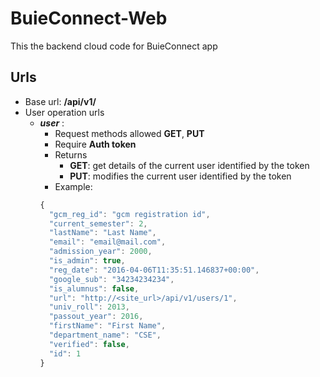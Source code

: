 # BuieConnect-Web
This the backend cloud code for BuieConnect app


## Urls
- Base url: **__/api/v1/__**
- User operation urls
    - **_user_** : 
        - Request methods allowed **GET**, **PUT**
        - Require **Auth token**
        - Returns 
            - **GET**: get details of the current user identified by the token
            - **PUT**: modifies the current user identified by the token
        - Example:
        ```javascript
        {
          "gcm_reg_id": "gcm registration id",
          "current_semester": 2,
          "lastName": "Last Name",
          "email": "email@mail.com",
          "admission_year": 2000,
          "is_admin": true,
          "reg_date": "2016-04-06T11:35:51.146837+00:00",
          "google_sub": "34234234234",
          "is_alumnus": false,
          "url": "http://<site_url>/api/v1/users/1",
          "univ_roll": 2013,
          "passout_year": 2016,
          "firstName": "First Name",
          "department_name": "CSE",
          "verified": false,
          "id": 1
        }
        ```